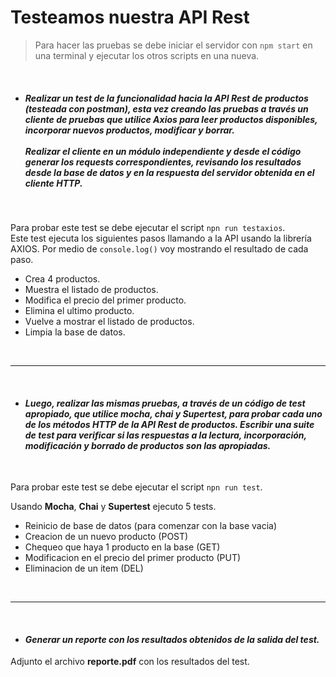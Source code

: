 # Testeamos nuestra API Rest

> Para hacer las pruebas se debe iniciar el servidor con ```npm start``` en una terminal y ejecutar los otros scripts en una nueva.

<br />

* ##### *Realizar un test de la funcionalidad hacia la API Rest de productos (testeada con postman), esta vez creando las pruebas a través un cliente de pruebas que utilice Axios para leer productos disponibles, incorporar nuevos productos, modificar y borrar.<br /><br />Realizar el cliente en un módulo independiente y desde el código generar los requests correspondientes, revisando los resultados desde la base de datos y en la respuesta del servidor obtenida en el cliente HTTP.*
<br />

Para probar este test se debe ejecutar el script ```npn run testaxios```.<br />
Este test ejecuta los siguientes pasos llamando a la API usando la librería AXIOS.
Por medio de ```console.log()``` voy mostrando el resultado de cada paso.

* Crea 4 productos.
* Muestra el listado de productos.
* Modifica el precio del primer producto.
* Elimina el ultimo producto.
* Vuelve a mostrar el listado de productos.
* Limpia la base de datos.

<br />
<hr />
<br />

* #### *Luego, realizar las mismas pruebas, a través de un código de test apropiado, que utilice mocha, chai y Supertest, para probar cada uno de los métodos HTTP de la API Rest de productos. Escribir una suite de test para verificar si las respuestas a la lectura, incorporación, modificación y borrado de productos son las apropiadas.*
<br />

Para probar este test se debe ejecutar el script ```npn run test```.<br />

Usando **Mocha**, **Chai** y **Supertest** ejecuto 5 tests.

* Reinicio de base de datos (para comenzar con la base vacia)
* Creacion de un nuevo producto (POST)
* Chequeo que haya 1 producto en la base (GET)
* Modificacion en el precio del primer producto (PUT)
* Eliminacion de un item (DEL)

<br />
<hr />
<br />

* #### *Generar un reporte con los resultados obtenidos de la salida del test.*

Adjunto el archivo **reporte.pdf** con los resultados del test.